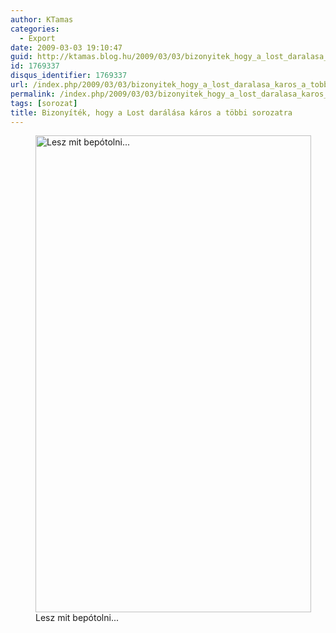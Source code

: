 ```yaml
---
author: KTamas
categories:
  - Export
date: 2009-03-03 19:10:47
guid: http://ktamas.blog.hu/2009/03/03/bizonyitek_hogy_a_lost_daralasa_karos_a_tobbi_sorozatra
id: 1769337
disqus_identifier: 1769337
url: /index.php/2009/03/03/bizonyitek_hogy_a_lost_daralasa_karos_a_tobbi_sorozatra/
permalink: /index.php/2009/03/03/bizonyitek_hogy_a_lost_daralasa_karos_a_tobbi_sorozatra/
tags: [sorozat]
title: Bizonyíték, hogy a Lost darálása káros a többi sorozatra
---
```


<figure id="attachment_211" style="width: 441px" class="wp-caption aligncenter"><img class="size-full wp-image-211" title="Lesz mit bepótolni..." src="http://ktamas.blog.hu/media/image/200903/2009-03-03_1434.png" alt="Lesz mit bepótolni..." width="441" height="763" /><figcaption class="wp-caption-text">Lesz mit bepótolni...</figcaption></figure>
